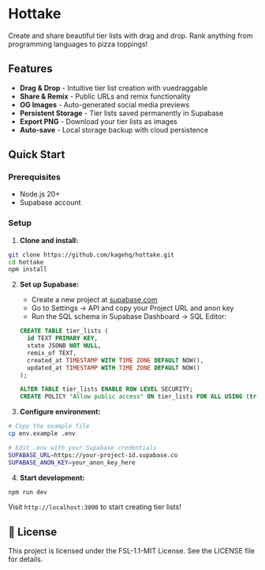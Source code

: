 # Hottake

Create and share beautiful tier lists with drag and drop. Rank anything from programming languages to pizza toppings!

## Features

- **Drag & Drop** - Intuitive tier list creation with vuedraggable
- **Share & Remix** - Public URLs and remix functionality
- **OG Images** - Auto-generated social media previews
- **Persistent Storage** - Tier lists saved permanently in Supabase
- **Export PNG** - Download your tier lists as images
- **Auto-save** - Local storage backup with cloud persistence

## Quick Start

### Prerequisites
- Node.js 20+ 
- Supabase account

### Setup

1. **Clone and install:**
```bash
git clone https://github.com/kagehq/hottake.git
cd hottake
npm install
```

2. **Set up Supabase:**
   - Create a new project at [supabase.com](https://supabase.com)
   - Go to Settings → API and copy your Project URL and anon key
   - Run the SQL schema in Supabase Dashboard → SQL Editor:
   ```sql
   CREATE TABLE tier_lists (
     id TEXT PRIMARY KEY,
     state JSONB NOT NULL,
     remix_of TEXT,
     created_at TIMESTAMP WITH TIME ZONE DEFAULT NOW(),
     updated_at TIMESTAMP WITH TIME ZONE DEFAULT NOW()
   );
   
   ALTER TABLE tier_lists ENABLE ROW LEVEL SECURITY;
   CREATE POLICY "Allow public access" ON tier_lists FOR ALL USING (true);
   ```

3. **Configure environment:**
```bash
# Copy the example file
cp env.example .env

# Edit .env with your Supabase credentials
SUPABASE_URL=https://your-project-id.supabase.co
SUPABASE_ANON_KEY=your_anon_key_here
```

4. **Start development:**
```bash
npm run dev
```

Visit `http://localhost:3000` to start creating tier lists!



## 📝 License

This project is licensed under the FSL-1.1-MIT License. See the LICENSE file for details.